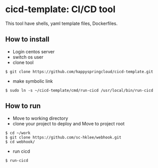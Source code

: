 # cicd-template: CI/CD tool

This tool have shells, yaml template files, Dockerfiles.   

## How to install
- Login centos server  
- switch os user 
- clone tool
```
$ git clone https://github.com/happyspringcloud/cicd-template.git 
```
- make symbolic link
```
$ sudo ln -s ~/cicd-template/cmd/run-cicd /usr/local/bin/run-cicd
```

## How to run
- Move to working directory
- clone your project to deploy and Move to project root 
```
$ cd ~/work
$ git clone https://github.com/sc-hklee/webhook.git
$ cd webhook/
```
- run cicd
```
$ run-cicd
```


